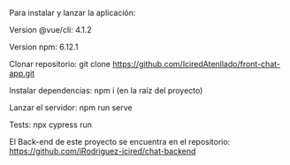 Para instalar y lanzar la aplicación:

Version @vue/cli: 4.1.2

Version npm: 6.12.1

Clonar repositorio: git clone https://github.com/IciredAtenllado/front-chat-app.git

Instalar dependencias: npm i (en la raíz del proyecto)

Lanzar el servidor: npm run serve

Tests:  npx cypress run

El Back-end de este proyecto se encuentra en el repositorio: https://github.com/iRodriguez-icired/chat-backend
